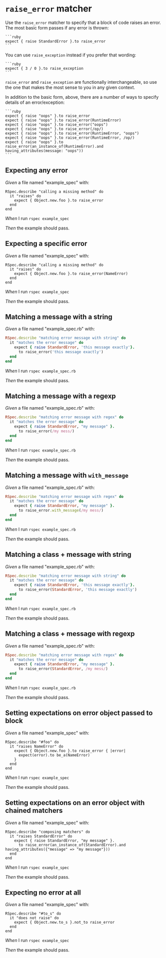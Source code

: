 # `raise_error` matcher

Use the `raise_error` matcher to specify that a block of code raises an error. The most
  basic form passes if any error is thrown:

    ```ruby
    expect { raise StandardError }.to raise_error
    ```

  You can use `raise_exception` instead if you prefer that wording:

    ```ruby
    expect { 3 / 0 }.to raise_exception
    ```

  `raise_error` and `raise_exception` are functionally interchangeable, so use the one that
  makes the most sense to you in any given context.

  In addition to the basic form, above, there are a number of ways to specify details of an
  error/exception:

    ```ruby
    expect { raise "oops" }.to raise_error
    expect { raise "oops" }.to raise_error(RuntimeError)
    expect { raise "oops" }.to raise_error("oops")
    expect { raise "oops" }.to raise_error(/op/)
    expect { raise "oops" }.to raise_error(RuntimeError, "oops")
    expect { raise "oops" }.to raise_error(RuntimeError, /op/)
    expect { raise "oops" }.to raise_error(an_instance_of(RuntimeError).and having_attributes(message: "oops"))
    ```

## Expecting any error

_Given_ a file named "example_spec" with:

```
RSpec.describe "calling a missing method" do
  it "raises" do
    expect { Object.new.foo }.to raise_error
  end
end
```

_When_ I run `rspec example_spec`

_Then_ the example should pass.

## Expecting a specific error

_Given_ a file named "example_spec" with:

```
RSpec.describe "calling a missing method" do
  it "raises" do
    expect { Object.new.foo }.to raise_error(NameError)
  end
end
```

_When_ I run `rspec example_spec`

_Then_ the example should pass.

## Matching a message with a string

_Given_ a file named "example_spec.rb" with:

```ruby
RSpec.describe "matching error message with string" do
  it "matches the error message" do
    expect { raise StandardError, 'this message exactly'}.
      to raise_error('this message exactly')
  end
end
```

_When_ I run `rspec example_spec.rb`

_Then_ the example should pass.

## Matching a message with a regexp

_Given_ a file named "example_spec.rb" with:

```ruby
RSpec.describe "matching error message with regex" do
  it "matches the error message" do
    expect { raise StandardError, "my message" }.
      to raise_error(/my mess/)
  end
end
```

_When_ I run `rspec example_spec.rb`

_Then_ the example should pass.

## Matching a message with `with_message`

_Given_ a file named "example_spec.rb" with:

```ruby
RSpec.describe "matching error message with regex" do
  it "matches the error message" do
    expect { raise StandardError, "my message" }.
      to raise_error.with_message(/my mess/)
  end
end
```

_When_ I run `rspec example_spec.rb`

_Then_ the example should pass.

## Matching a class + message with string

_Given_ a file named "example_spec.rb" with:

```ruby
RSpec.describe "matching error message with string" do
  it "matches the error message" do
    expect { raise StandardError, 'this message exactly'}.
      to raise_error(StandardError, 'this message exactly')
  end
end
```

_When_ I run `rspec example_spec.rb`

_Then_ the example should pass.

## Matching a class + message with regexp

_Given_ a file named "example_spec.rb" with:

```ruby
RSpec.describe "matching error message with regex" do
  it "matches the error message" do
    expect { raise StandardError, "my message" }.
      to raise_error(StandardError, /my mess/)
  end
end
```

_When_ I run `rspec example_spec.rb`

_Then_ the example should pass.

## Setting expectations on error object passed to block

_Given_ a file named "example_spec" with:

```
RSpec.describe "#foo" do
  it "raises NameError" do
    expect { Object.new.foo }.to raise_error { |error|
      expect(error).to be_a(NameError)
    }
  end
end
```

_When_ I run `rspec example_spec`

_Then_ the example should pass.

## Setting expectations on an error object with chained matchers

_Given_ a file named "example_spec" with:

```
RSpec.describe "composing matchers" do
  it "raises StandardError" do
    expect { raise StandardError, "my message" }.
      to raise_error(an_instance_of(StandardError).and having_attributes({"message" => "my message"}))
  end
end
```

_When_ I run `rspec example_spec`

_Then_ the example should pass.

## Expecting no error at all

_Given_ a file named "example_spec" with:

```
RSpec.describe "#to_s" do
  it "does not raise" do
    expect { Object.new.to_s }.not_to raise_error
  end
end
```

_When_ I run `rspec example_spec`

_Then_ the example should pass.
